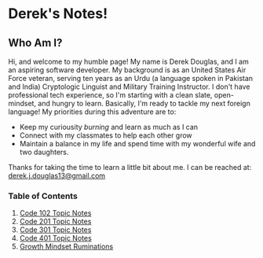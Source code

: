 # Derek's Notes!

## Who Am I?

Hi, and welcome to my humble page!
My name is Derek Douglas, and I am an aspiring software developer.
My background is as an United States Air Force veteran, serving ten years as an Urdu (a language spoken in Pakistan and India) Cryptologic Linguist and Military Training Instructor.
I don't have professional tech experience, so I'm starting with a clean slate, open-mindset, and hungry to learn.
Basically, I'm ready to tackle my next foreign language!
My priorities during this adventure are to:

- Keep my curiousity *burning* and learn as much as I can
- Connect with my classmates to help each other grow
- Maintain a balance in my life and spend time with my wonderful wife and two daughters.

Thanks for taking the time to learn a little bit about me.
I can be reached at: derek.j.douglas13@gmail.com

### Table of Contents

1. [Code 102 Topic Notes](102topicNotes.md)
2. [Code 201 Topic Notes](201topicNotes.md)
3. [Code 301 Topic Notes](301topicNotes.md)
4. [Code 401 Topic Notes](401topicNotes.md)
5. [Growth Mindset Ruminations](growthMindset.md)
